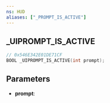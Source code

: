 ```yaml
---
ns: HUD
aliases: ["_PROMPT_IS_ACTIVE"]
---
```

## _UIPROMPT_IS_ACTIVE

```c
// 0x546E342E01DE71CF
BOOL _UIPROMPT_IS_ACTIVE(int prompt);
```

## Parameters
* **prompt**:
